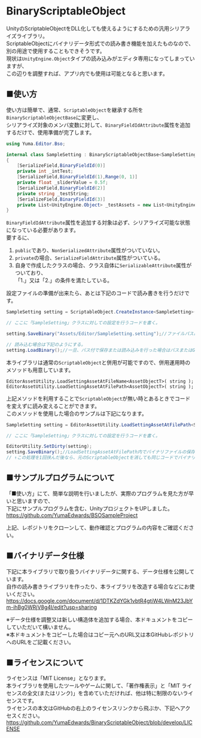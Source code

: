 # BinaryScriptableObject
UnityのScriptableObjectをDLL化しても使えるようにするための汎用シリアライズライブラリ。  
ScriptableObjectにバイナリデータ形式での読み書き機能を加えたものなので、別の用途で使用することもできそうです。  
現状は`UnityEngine.Object`タイプの読み込みがエディタ専用になってしまっていますが、  
この辺りを調整すれば、アプリ内でも使用は可能となると思います。  

## ■使い方
使い方は簡単で、通常、`ScriptableObject`を継承する所を`BinaryScriptableObjectBase`に変更し、  
シリアライズ対象のメンバ変数に対して、`BinaryFieldIdAttribute`属性を追加するだけで、使用準備が完了します。  
```CSharp:SampleSetting.cs
using Yuma.Editor.Bso;

internal class SampleSetting : BinaryScriptableObjectBase<SampleSetting>
{
    [SerializeField,BinaryFieldId(0)]
    private int _intTest;
    [SerializeField,BinaryFieldId(1),Range(0, 1)]
    private float _sliderValue = 0.5f;
    [SerializeField,BinaryFieldId(2)]
    private string _testString;
    [SerializeField,BinaryFieldId(3)]
    private List<UnityEngine.Object> _testAssets = new List<UnityEngine.Object>();
}
```
`BinaryFieldIdAttribute`属性を追加する対象は必ず、シリアライズ可能な状態になっている必要があります。  
要するに、  

1. `public`であり、`NonSerializedAttribute`属性がついていない。
2. `private`の場合、`SerializeFieldAttribute`属性がついている。
3. 自身で作成したクラスの場合、クラス自体に`SerializableAttribute`属性がついており、  
   「1.」又は「2.」の条件を満たしている。

設定ファイルの準備が出来たら、あとは下記のコードで読み書きを行うだけです。
```CSharp:Sample.cs
SampleSetting setting = ScriptableObject.CreateInstance<SampleSetting>();

// ここに「SampleSetting」クラスに対しての設定を行うコードを書く。

setting.SaveBinary("Assets/Editor/SampleSetting.setting");//ファイルパスはサンプル。拡張子は「.setting」としてください。

// 読み込む場合は下記のようにする。
setting.LoadBinary();//一旦、パス付で保存または読み込みを行った場合はパスまたはGUID情報が内部に保存される為、パス無しの読み込みメソッドでよい。
```

本ライブラリは通常の`ScriptableObject`と併用が可能ですので、併用運用時のメソッドも用意しています。  

`EditorAssetUtility.LoadSettingAssetAtFileName<AssetObjectT>( string );`  
`EditorAssetUtility.LoadSettingAssetAtFilePath<AssetObjectT>( string );`  

上記メソッドを利用することで`ScriptableObject`が無い時とあるときでコードを変えずに読み変えることができます。  
このメソッドを使用した場合のサンプルは下記になります。  
```CSharp:Sample.cs
SampleSetting setting = EditorAssetUtility.LoadSettingAssetAtFilePath<SampleSetting>("Assets/Editor/SampleSetting.asset");

// ここに「SampleSetting」クラスに対しての設定を行うコードを書く。

EditorUtility.SetDirty(setting);
setting.SaveBinary();//LoadSettingAssetAtFilePath内でバイナリファイルの保存先パスが設定されているので、パス無しの書き込みメソッドでよい。
// ↑この処理を1回挟んだ後なら、元のScriptableObjectを消しても同じコードでバイナリファイル側が読み込まれます。
```

## ■サンプルプログラムについて
「■使い方」にて、簡単な説明を行いましたが、実際のプログラムを見た方が早いと思いますので、  
下記にサンプルプログラムを含む、UnityプロジェクトをUPしました。  
https://github.com/YumaEdwards/BSOSampleProject  

上記、レポジトリをクローンして、動作確認とプログラムの内容をご確認ください。  

## ■バイナリデータ仕様
下記に本ライブラリで取り扱うバイナリデータに関する、データ仕様を公開しています。  
自作の読み書きライブラリを作ったり、本ライブラリを改造する場合などにお使いください。  
https://docs.google.com/document/d/1DTKZdYGk1vbtR4gtiW4LWnM23JbYm-ihBg0WRjV8g4I/edit?usp=sharing  

※データ仕様を調整又は新しい構造体を追加する場合、本ドキュメントをコピーしていただいて構いません。  
※本ドキュメントをコピーした場合はコピー元へのURL又は本GitHubレポジトリへのURLをご記載ください。  

## ■ライセンスについて
ライセンスは「MIT License」となります。  
本ライブラリを使用したツールやゲームに関して、「著作権表示」と「MIT ライセンスの全文(またはリンク)」を含めていただければ、他は特に制限のないライセンスです。  
ライセンスの本文はGitHubの右上のライセンスリンクから飛ぶか、下記へアクセスください。  
https://github.com/YumaEdwards/BinaryScriptableObject/blob/develop/LICENSE
